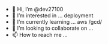 - 👋 Hi, I’m @dev27100
- 👀 I’m interested in ... deployment
- 🌱 I’m currently learning ... aws /gcd/
- 💞️ I’m looking to collaborate on ...
- 📫 How to reach me ...

<!---
dev27100/dev27100 is a ✨ special ✨ repository because its `README.md` (this file) appears on your GitHub profile.
You can click the Preview link to take a look at your changes.
--->
